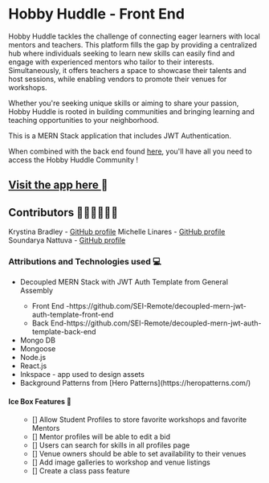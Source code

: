 # Hobby Huddle - Front End

Hobby Huddle tackles the challenge of connecting eager learners with local mentors and teachers. This platform fills the gap by providing a centralized hub where individuals seeking to learn new skills can easily find and engage with experienced mentors who tailor to their interests. Simultaneously, it offers teachers a space to showcase their talents and host sessions, while enabling vendors to promote their venues for workshops. 

Whether you're seeking unique skills or aiming to share your passion, Hobby Huddle is rooted in building communities and bringing learning and teaching opportunities to your neighborhood.

This is a MERN Stack application that includes JWT Authentication. 

When combined with the back end found [here](https://github.com/Reizor-75/hobby-huddle-back-end), you'll have all you need to access the Hobby Huddle Community !

## <a href="https://hobbyhuddle.netlify.app/">Visit the app here </a> 💫

## Contributors 👩‍💻👩‍💻👩‍💻

Krystina Bradley - [GitHub profile](https://github.com/kscott2016)
Michelle Linares - [GitHub profile](https://github.com/Reizor-75)
Soundarya Nattuva - [GitHub profile](https://github.com/SoundaryaNattuva)

### Attributions and Technologies used 💻
<ul>
<li>Decoupled MERN Stack with JWT Auth Template from General Assembly</li>
  <ul>
  <li>Front End -https://github.com/SEI-Remote/decoupled-mern-jwt-auth-template-front-end</li>
  <li>Back End-https://github.com/SEI-Remote/decoupled-mern-jwt-auth-template-back-end</li>
  </ul>
<li>Mongo DB</li>
<li>Mongoose</li>
<li>Node.js</li>
<li>React.js</li>
<li>Inkspace - app used to design assets</li>
<li>Background Patterns from [Hero Patterns](https://heropatterns.com/)</li>
</ul>

#### Ice Box Features 🧊
<ul>
<ul>
<li>[] Allow Student Profiles to store favorite workshops and favorite Mentors</li>
<li>[] Mentor profiles will be able to edit a bid</li>
<li>[] Users can search for skills in all profiles page</li>
<li>[] Venue owners should be able to set availability to their venues</li>
<li>[] Add image galleries to workshop and venue listings</li>
<li>[] Create a class pass feature</li>
</ul>

